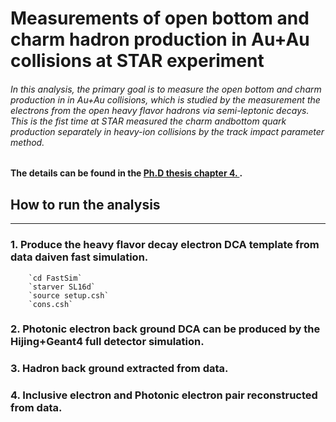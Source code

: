 # Measurements of open bottom and charm hadron production in Au+Au collisions at STAR experiment

###### In this analysis, the primary goal is to measure the open bottom and charm production in in Au+Au collisions, which is studied by the measurement the electrons from the open heavy flavor hadrons via semi-leptonic decays. This is the fist time at STAR measured the charm andbottom quark production separately in heavy-ion collisions by the track impact parameter method.

#### The details can be found in the [Ph.D thesis chapter 4. ](https://drupal.star.bnl.gov/STAR/files/PhDthesis_0.pdf).

## How to run the analysis
---------------------------
### 1. Produce the heavy flavor decay electron DCA template from data daiven fast simulation.
        `cd FastSim`
        `starver SL16d`
        `source setup.csh`
        `cons.csh`
### 2. Photonic electron back ground DCA can be produced by the Hijing+Geant4 full detector simulation. 

### 3. Hadron back ground extracted from data.

### 4. Inclusive electron and Photonic electron pair reconstructed from data.
  


